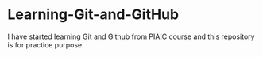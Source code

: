 # Learning-Git-and-GitHub
I have started learning Git and Github from PIAIC course and
this repository is for practice purpose.
